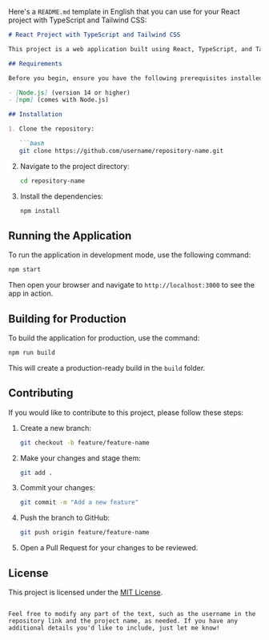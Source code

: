 Here's a `README.md` template in English that you can use for your React project with TypeScript and Tailwind CSS:

```markdown
# React Project with TypeScript and Tailwind CSS

This project is a web application built using React, TypeScript, and Tailwind CSS. It was developed as part of Engineer Mohamed Naga's course.

## Requirements

Before you begin, ensure you have the following prerequisites installed on your machine:

- [Node.js] (version 14 or higher)
- [npm] (comes with Node.js)

## Installation

1. Clone the repository:

   ```bash
   git clone https://github.com/username/repository-name.git
   ```

2. Navigate to the project directory:

   ```bash
   cd repository-name
   ```

3. Install the dependencies:

   ```bash
   npm install
   ```

## Running the Application

To run the application in development mode, use the following command:

```bash
npm start
```

Then open your browser and navigate to `http://localhost:3000` to see the app in action.

## Building for Production

To build the application for production, use the command:

```bash
npm run build
```

This will create a production-ready build in the `build` folder.

## Contributing

If you would like to contribute to this project, please follow these steps:

1. Create a new branch:

   ```bash
   git checkout -b feature/feature-name
   ```

2. Make your changes and stage them:

   ```bash
   git add .
   ```

3. Commit your changes:

   ```bash
   git commit -m "Add a new feature"
   ```

4. Push the branch to GitHub:

   ```bash
   git push origin feature/feature-name
   ```

5. Open a Pull Request for your changes to be reviewed.

## License

This project is licensed under the [MIT License](LICENSE).
```

Feel free to modify any part of the text, such as the username in the repository link and the project name, as needed. If you have any additional details you'd like to include, just let me know!